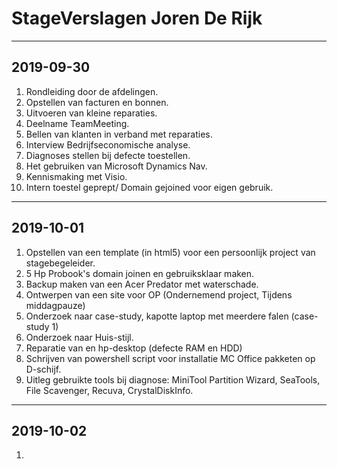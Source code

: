 # StageVerslagen Joren De Rijk

---
## 2019-09-30
1. Rondleiding door de afdelingen.
2. Opstellen van facturen en bonnen.
3. Uitvoeren van kleine reparaties.
4. Deelname TeamMeeting.
5. Bellen van klanten in verband met reparaties.
6. Interview Bedrijfseconomische analyse.
7. Diagnoses stellen bij defecte toestellen.
8. Het gebruiken van Microsoft Dynamics Nav.
9. Kennismaking met Visio.
10. Intern toestel geprept/ Domain gejoined voor eigen gebruik.

---
## 2019-10-01
1. Opstellen van een template (in html5) voor een persoonlijk project van stagebegeleider.
2. 5 Hp Probook's domain joinen en gebruiksklaar maken.
3. Backup maken van een Acer Predator met waterschade.
4. Ontwerpen van een site voor OP (Ondernemend project, Tijdens middagpauze)
5. Onderzoek naar case-study, kapotte laptop met meerdere falen (case-study 1)
6. Onderzoek naar Huis-stijl.
7. Reparatie van en hp-desktop (defecte RAM en HDD)
8. Schrijven van powershell script voor installatie MC Office pakketen op D-schijf.
9. Uitleg gebruikte tools bij diagnose: MiniTool Partition Wizard, SeaTools, File Scavenger, Recuva, CrystalDiskInfo.

---
## 2019-10-02
1.

